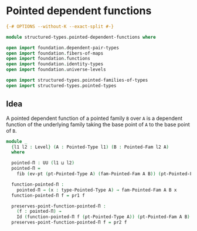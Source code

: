 # Pointed dependent functions

```agda
{-# OPTIONS --without-K --exact-split #-}

module structured-types.pointed-dependent-functions where

open import foundation.dependent-pair-types
open import foundation.fibers-of-maps
open import foundation.functions
open import foundation.identity-types
open import foundation.universe-levels

open import structured-types.pointed-families-of-types
open import structured-types.pointed-types
```

## Idea

A pointed dependent function of a pointed family `B` over `A` is a dependent function of the underlying family taking the base point of `A` to the base point of `B`.

```agda
module _
  {l1 l2 : Level} (A : Pointed-Type l1) (B : Pointed-Fam l2 A)
  where

  pointed-Π : UU (l1 ⊔ l2)
  pointed-Π =
    fib (ev-pt (pt-Pointed-Type A) (fam-Pointed-Fam A B)) (pt-Pointed-Fam A B)

  function-pointed-Π :
    pointed-Π → (x : type-Pointed-Type A) → fam-Pointed-Fam A B x
  function-pointed-Π f = pr1 f

  preserves-point-function-pointed-Π :
    (f : pointed-Π) →
    Id (function-pointed-Π f (pt-Pointed-Type A)) (pt-Pointed-Fam A B)
  preserves-point-function-pointed-Π f = pr2 f
```
